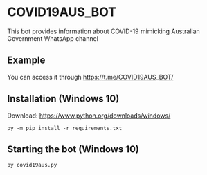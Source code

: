 # COVID19AUS_BOT
This bot provides information about COVID-19 mimicking Australian Government WhatsApp channel 

## Example
You can access it through https://t.me/COVID19AUS_BOT/

## Installation (Windows 10)
Download: https://www.python.org/downloads/windows/
```
py -m pip install -r requirements.txt
```

## Starting the bot (Windows 10)
```
py covid19aus.py
```
